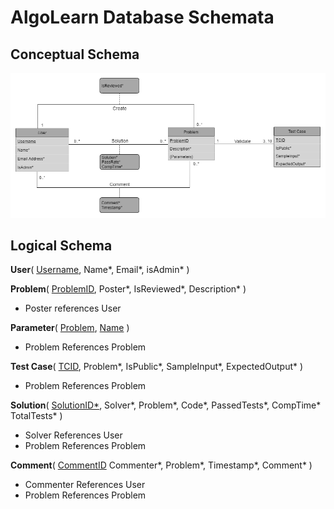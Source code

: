 # AlgoLearn Database Schemata

## Conceptual Schema

![AlgoLearn Conceptual Schema](./img/CS360_Database_Design_Transparent.png)

## Logical Schema

**User**(
<ins>Username</ins>,
Name*,
Email*,
isAdmin*
)


**Problem**(
<ins>ProblemID</ins>,
Poster*,
IsReviewed*,
Description*
)

- Poster references User

**Parameter**(
    <ins>Problem</ins>,
    <ins>Name</ins>
)

- Problem References Problem

**Test Case**(
    <ins>TCID</ins>,
    Problem*,
    IsPublic*,
    SampleInput*,
    ExpectedOutput*
)

- Problem References Problem

**Solution**(
    <ins>SolutionID*</ins>,
    Solver*,
    Problem*,
    Code*,
    PassedTests*,
    CompTime*
    TotalTests*
)

- Solver References User
- Problem References Problem

**Comment**(
    <ins>CommentID</ins>
    Commenter*,
    Problem*,
    Timestamp*,
    Comment*
)

- Commenter References User
- Problem References Problem
